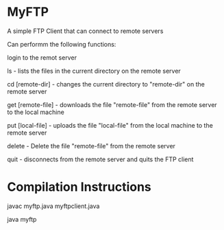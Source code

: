 # MyFTP
A simple FTP Client that can connect to remote servers


Can performm the following functions:

login to the remot server

ls - lists the files in the current directory on the remote server

cd [remote-dir] - changes the current directory to "remote-dir" on the remote server

get [remote-file] - downloads the file "remote-file" from the remote server to the local machine

put [local-file] - uploads the file "local-file" from the local machine to the remote server

delete - Delete the file "remote-file" from the remote server

quit - disconnects from the remote server and quits the FTP client

# Compilation Instructions

javac myftp.java myftpclient.java

java myftp
